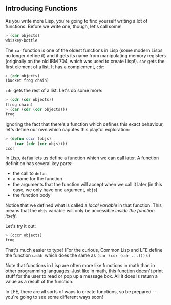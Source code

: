 ## Introducing Functions

As you write more Lisp, you're going to find yourself writing a lot of functions. Before we write one, though, let's call some!

```lisp
> (car objects)
whiskey-bottle
```

The ``car`` function is one of the oldest functions in Lisp (some modern Lisps no longer define it) and it gets its name from manipulating memory registers (originally on the old IBM 704, which was used to create Lisp!). ``car`` gets the first element of a list. It has a complement, ``cdr``:

```lisp
> (cdr objects)
(bucket frog chain)
```

``cdr`` gets the rest of a list. Let's do some more:

```lisp
> (cdr (cdr objects))
(frog chain)
> (car (cdr (cdr objects)))
frog
```

Ignoring the fact that there's a function which defines this exact behaviour, let's define our own which caputes this playful exploration:

```lisp
> (defun cccr (objs)
    (car (cdr (cdr objs))))
cccr
```

In Lisp, ``defun`` lets us define a function which we can call later. A function definition has several key parts:

* the call to ``defun``
* a name for the function
* the arguments that the function will accept when we call it later (in this case, we only have one argument, ``objs``)
* the function body

Notice that we defined what is called a *local variable* in that function. This means that the ``objs`` variable will only be accessible *inside the function itself*.

Let's try it out:

```lisp
> (cccr objects)
frog
```

That's much easier to type! (For the curious, Common Lisp and LFE define the function ``caddr`` which does the same as ``(car (cdr (cdr ...))))``.)

Note that functions in Lisp are often more like functions in math than in other programming languages: Just like in math, this function doesn't print stuff for the user to read or pop up a message box. All it does is return a value as a result of the function.

In LFE, there are all sorts of ways to create functions, so be prepared -- you're going to see some different ways soon!
